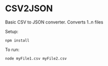 # CSV2JSON
Basic CSV to JSON converter. Converts 1..n files 

Setup:

```
npm install
```

To run:

```
node myFile1.csv myFile2.csv
```
